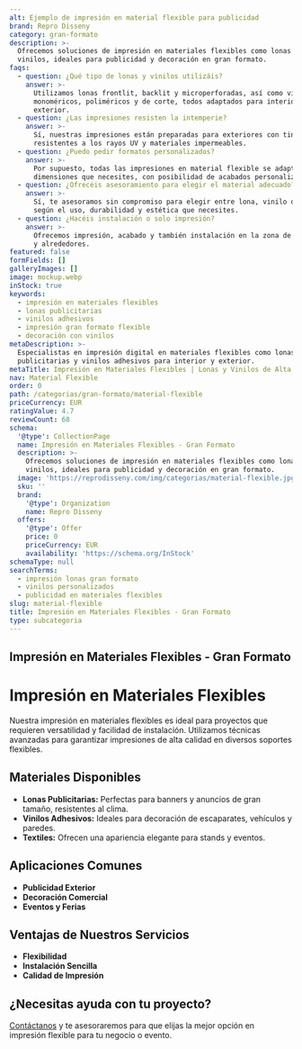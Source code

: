 ```yaml
---
alt: Ejemplo de impresión en material flexible para publicidad
brand: Repro Disseny
category: gran-formato
description: >-
  Ofrecemos soluciones de impresión en materiales flexibles como lonas y
  vinilos, ideales para publicidad y decoración en gran formato.
faqs:
  - question: ¿Qué tipo de lonas y vinilos utilizáis?
    answer: >-
      Utilizamos lonas frontlit, backlit y microperforadas, así como vinilos
      monoméricos, poliméricos y de corte, todos adaptados para interior o
      exterior.
  - question: ¿Las impresiones resisten la intemperie?
    answer: >-
      Sí, nuestras impresiones están preparadas para exteriores con tintas
      resistentes a los rayos UV y materiales impermeables.
  - question: ¿Puedo pedir formatos personalizados?
    answer: >-
      Por supuesto, todas las impresiones en material flexible se adaptan a las
      dimensiones que necesites, con posibilidad de acabados personalizados.
  - question: ¿Ofrecéis asesoramiento para elegir el material adecuado?
    answer: >-
      Sí, te asesoramos sin compromiso para elegir entre lona, vinilo o textil
      según el uso, durabilidad y estética que necesites.
  - question: ¿Hacéis instalación o solo impresión?
    answer: >-
      Ofrecemos impresión, acabado y también instalación en la zona de Barcelona
      y alrededores.
featured: false
formFields: []
galleryImages: []
image: mockup.webp
inStock: true
keywords:
  - impresión en materiales flexibles
  - lonas publicitarias
  - vinilos adhesivos
  - impresión gran formato flexible
  - decoración con vinilos
metaDescription: >-
  Especialistas en impresión digital en materiales flexibles como lonas
  publicitarias y vinilos adhesivos para interior y exterior.
metaTitle: Impresión en Materiales Flexibles | Lonas y Vinilos de Alta Calidad
nav: Material Flexible
order: 0
path: /categorias/gran-formato/material-flexible
priceCurrency: EUR
ratingValue: 4.7
reviewCount: 68
schema:
  '@type': CollectionPage
  name: Impresión en Materiales Flexibles - Gran Formato
  description: >-
    Ofrecemos soluciones de impresión en materiales flexibles como lonas y
    vinilos, ideales para publicidad y decoración en gran formato.
  image: 'https://reprodisseny.com/img/categorias/material-flexible.jpg'
  sku: ''
  brand:
    '@type': Organization
    name: Repro Disseny
  offers:
    '@type': Offer
    price: 0
    priceCurrency: EUR
    availability: 'https://schema.org/InStock'
schemaType: null
searchTerms:
  - impresión lonas gran formato
  - vinilos personalizados
  - publicidad en materiales flexibles
slug: material-flexible
title: Impresión en Materiales Flexibles - Gran Formato
type: subcategoria
---
```


## Impresión en Materiales Flexibles - Gran Formato

# Impresión en Materiales Flexibles

Nuestra impresión en materiales flexibles es ideal para proyectos que requieren versatilidad y facilidad de instalación. Utilizamos técnicas avanzadas para garantizar impresiones de alta calidad en diversos soportes flexibles.

## Materiales Disponibles

- **Lonas Publicitarias:** Perfectas para banners y anuncios de gran tamaño, resistentes al clima.
- **Vinilos Adhesivos:** Ideales para decoración de escaparates, vehículos y paredes.
- **Textiles:** Ofrecen una apariencia elegante para stands y eventos.

## Aplicaciones Comunes

- **Publicidad Exterior**
- **Decoración Comercial**
- **Eventos y Ferias**

## Ventajas de Nuestros Servicios

- **Flexibilidad**
- **Instalación Sencilla**
- **Calidad de Impresión**

## ¿Necesitas ayuda con tu proyecto?

[Contáctanos](https://reprodisseny.com/contacto) y te asesoraremos para que elijas la mejor opción en impresión flexible para tu negocio o evento.
